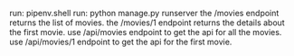 run: pipenv.shell
run: python manage.py runserver
the /movies endpoint returns the list of movies.
the /movies/1 endpoint returns the details about the first movie.
use /api/movies endpoint to get the api for all the movies.
use /api/movies/1 endpoint to get the api for the first movie.
